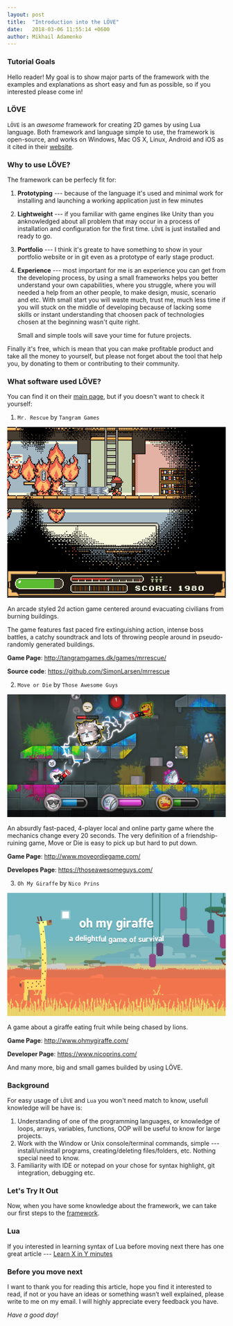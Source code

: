 ```yaml
---
layout: post
title:  "Introduction into the LÖVE"
date:   2018-03-06 11:55:14 +0600
author: Mikhail Adamenko
---
```


### Tutorial Goals
Hello reader! My goal is to show major parts of the framework with the examples and explanations as short easy and fun as possible, so if you interested please come in!

### LÖVE
`LÖVE` is an *awesome* framework for creating 2D games by using Lua language. Both framework and language simple to use, the framework is open-source, and works on Windows, Mac OS X, Linux, Android and iOS as it cited in their [website](https://love2d.org).

### Why to use LÖVE?
The framework can be perfecly fit for:

1. __Prototyping__ --- because of the language it's used and minimal work for installing and launching a working application just in few minutes

2. __Lightweight__ --- if you familiar with game engines like Unity than you anknowledged about all problem that may occur in a process of installation and configuration for the first time. `LÖVE` is just installed and ready to go.

3. __Portfolio__ --- I think it's greate to have something to show in your portfolio website or in git even as a prototype of early stage product.

4. __Experience__ --- most important for me is an experience you can get from the developing process, by using a small frameworks helps you better understand your own capabilities, where you struggle, where you will needed a help from an other people, to make design, music, scenario and etc. With small start you will waste much, trust me, much less time if you will stuck on the middle of developing because of lacking some skills or instant understanding that choosen pack of technologies chosen at the beginning wasn't quite right. 

    Small and simple tools will save your time for future projects.

Finally it's free, which is mean that you can make profitable product and take all the money to yourself, but please not forget about the tool that help you, by donating to them or contributing to their community. 

### What software used LÖVE?
You can find it on their [main page](https://love2d.org/), but if you doesn't want to check it yourself:

1. `Mr. Rescue` by `Tangram Games`

![Mr.Rescue Game screenshot](/assets/love-tutorials/images/Introduction/mrrescue.png "Mr. Rescue Game screenshot")

An arcade styled 2d action game centered around evacuating civilians from burning buildings.

The game features fast paced fire extinguishing action, intense boss battles, a catchy soundtrack and lots of throwing people around in pseudo-randomly generated buildings.

__Game Page__: <http://tangramgames.dk/games/mrrescue/>
        
__Source code__: <https://github.com/SimonLarsen/mrrescue>

2. `Move or Die` by `Those Awesome Guys`

![Move or Die screenshot](/assets/love-tutorials/images/Introduction/moveordie.png "Move or Die screenshot")

An absurdly fast-paced, 4-player local and online party game where the mechanics change every 20 seconds. The very definition of a friendship-ruining game, Move or Die is easy to pick up but hard to put down.

__Game Page__: <http://www.moveordiegame.com/>

__Developes Page__: <https://thoseawesomeguys.com/>

3. `Oh My Giraffe` by `Nico Prins`

![Oh My Giraffe screenshot](/assets/love-tutorials/images/Introduction/ohmygiraffe.png "Oh My Giraffe screenshot")

A game about a giraffe eating fruit while being chased by lions.

__Game Page__: <http://www.ohmygiraffe.com/>

__Developer Page__: <https://www.nicoprins.com/>

And many more, big and small games builded by using LÖVE.

### Background
For easy usage of `LÖVE` and `Lua` you won't need match to know, usefull knowledge will be have is:

1. Understanding of one of the programming languages, or knowledge of loops, arrays, variables, functions, OOP will be useful to know for large projects.
2. Work with the Window or Unix console/terminal commands, simple --- install/uninstall programs, creating/deleting files/folders, etc. Nothing special need to know.
3. Familiarity with IDE or notepad on your chose for syntax highlight, git integration, debugging etc.

### Let's Try It Out
Now, when you have some knowledge about the framework, we can take our first steps to the [framework](https://mikhailadamenko.design/love/2018-03-06-Chapter-1-installing-and-launching.html).

### Lua
If you interested in learning syntax of Lua before moving next there has one great article --- [Learn X in Y minutes](https://learnxinyminutes.com/docs/lua/)

### Before you move next
I want to thank you for reading this article, hope you find it interested to read, if not or you have an ideas or something wasn’t well explained, please write to me on my email. I will highly appreciate every feedback you have.

*Have a good day!*